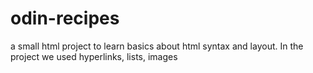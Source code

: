 # odin-recipes

a small html project to learn basics about html syntax and layout.
In the project we used hyperlinks, lists, images